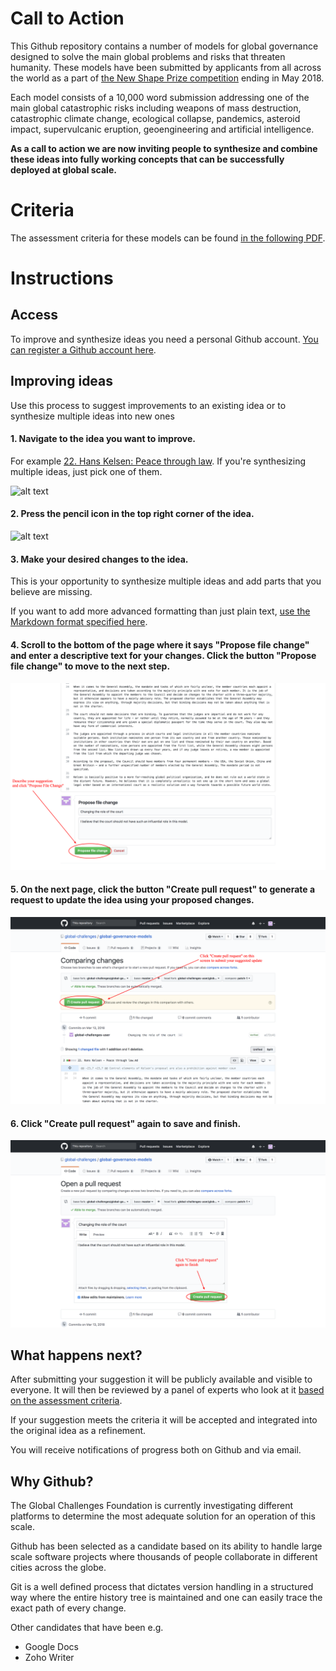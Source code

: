 # Call to Action

This Github repository contains a number of models for global governance designed to solve the main global problems and risks that threaten humanity. These models have been submitted by applicants from all across the world as a part of [the New Shape Prize competition](https://globalchallenges.org/en/our-work/the-new-shape-prize) ending in May 2018.

Each model consists of a 10,000 word submission addressing one of the main global catastrophic risks including weapons of mass destruction, catastrophic climate change, ecological collapse, pandemics, asteroid impact, supervulcanic eruption, geoengineering and artificial intelligence.

**As a call to action we are now inviting people to synthesize and combine these ideas into fully working concepts that can be successfully deployed at global scale.**

# Criteria
The assessment criteria for these models can be found [in the following PDF](https://github.com/global-challenges/global-governance-models/raw/master/Assessment%20Criteria.pdf).


# Instructions

## Access
To improve and synthesize ideas you need a personal Github account. [You can register a Github account here](https://github.com/join).


## Improving ideas

Use this process to suggest improvements to an existing idea or to synthesize multiple ideas into new ones

#### 1. Navigate to the idea you want to improve.
For example [22. Hans Kelsen: Peace through law](https://github.com/global-challenges/global-governance-models/blob/master/22.%20Hans%20Kelsen%20-%20Peace%20through%20law.md). If you're synthesizing multiple ideas, just pick one of them.

![alt text](https://raw.githubusercontent.com/global-challenges/global-governance-models/master/images/1.png)

#### 2. Press the pencil icon in the top right corner of the idea.

![alt text](https://raw.githubusercontent.com/global-challenges/global-governance-models/master/images/2.png)

#### 3. Make your desired changes to the idea.

This is your opportunity to synthesize multiple ideas and add parts that you believe are missing.

If you want to add more advanced formatting than just plain text, [use the Markdown format specified here](https://github.com/adam-p/markdown-here/wiki/Markdown-Cheatsheet).

#### 4. Scroll to the bottom of the page where it says "Propose file change" and enter a descriptive text for your changes. Click the button "Propose file change" to move to the next step.


![alt text](https://raw.githubusercontent.com/global-challenges/global-governance-models/master/images/3.png)

#### 5. On the next page, click the button "Create pull request" to generate a request to update the idea using your proposed changes.

![alt text](https://raw.githubusercontent.com/global-challenges/global-governance-models/master/images/4.png)

#### 6. Click "Create pull request" again to save and finish.

![alt text](https://raw.githubusercontent.com/global-challenges/global-governance-models/master/images/5.png)


## What happens next?

After submitting your suggestion it will be publicly available and visible to everyone. It will then be reviewed by a panel of experts who look at it [based on the assessment criteria](https://github.com/global-challenges/global-governance-models/raw/master/Assessment%20Criteria.pdf).

If your suggestion meets the criteria it will be accepted and integrated into the original idea as a refinement.

You will receive notifications of progress both on Github and via email.


## Why Github?

The Global Challenges Foundation is currently investigating different platforms to determine the most adequate solution for an operation of this scale.

Github has been selected as a candidate based on its ability to handle large scale software projects where thousands of people collaborate in different cities across the globe.

Git is a well defined process that dictates version handling in a structured way where the entire history tree is maintained and one can easily trace the exact path of every change.

Other candidates that have been e.g.

* Google Docs
* Zoho Writer